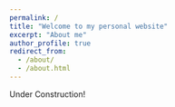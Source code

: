 ```yaml
---
permalink: /
title: "Welcome to my personal website"
excerpt: "About me"
author_profile: true
redirect_from:
  - /about/
  - /about.html
---
```


Under Construction!
